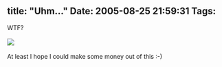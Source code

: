 title: "Uhm..."
Date: 2005-08-25 21:59:31
Tags: 
---
WTF?<br/><br/><img vspace="0" hspace="0" border="0" src="http://www.cyborgname.com/webimages/chi2-DAMOG.png"/><br/><br/>
At least I hope I could make some money out of this :-)<br/><br/><br/>
